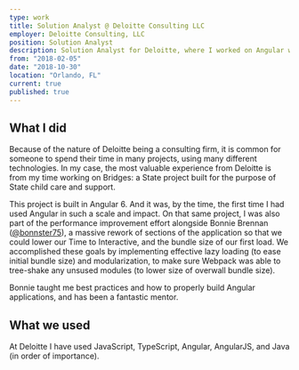 ```yaml
---
type: work
title: Solution Analyst @ Deloitte Consulting LLC
employer: Deloitte Consulting, LLC
position: Solution Analyst
description: Solution Analyst for Deloitte, where I worked on Angular web applications.
from: "2018-02-05"
date: "2018-10-30"
location: "Orlando, FL"
current: true
published: true
---
```


## What I did

Because of the nature of Deloitte being a consulting firm, it is common for someone to spend their time in many projects, using many different technologies. In my case, the most valuable experience from Deloitte is from my time working on Bridges: a State project built for the purpose of State child care and support. 

This project is built in Angular 6. And it was, by the time, the first time I had used Angular in such a scale and impact. On that same project, I was also part of the performance improvement effort alongside Bonnie Brennan ([@bonnster75](https://twitter.com/bonnster75)), a massive rework of sections of the application so that we could lower our Time to Interactive, and the bundle size of our first load. We accomplished these goals by implementing effective lazy loading (to ease initial bundle size) and modularization, to make sure Webpack was able to tree-shake any unsused modules (to lower size of overwall bundle size). 

Bonnie taught me best practices and how to properly build Angular applications, and has been a fantastic mentor. 

## What we used

At Deloitte I have used JavaScript, TypeScript, Angular, AngularJS, and Java (in order of importance).